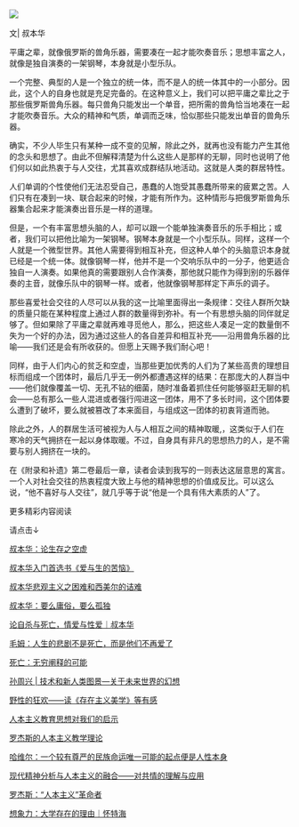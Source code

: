 ### ![](http://mmbiz.qpic.cn/mmbiz_gif/l26na1AR7xGPesUGTWEetXu5picNYNdF6rWwcQJBzR4wDAmuqSZtyujcA904U7cIaoKTkoPSw4Ex6vI6Ww3GTxw/0?wx_fmt=gif)

文| 叔本华

平庸之辈，就像俄罗斯的兽角乐器，需要凑在一起才能吹奏音乐；思想丰富之人，就像是独自演奏的一架钢琴，本身就是小型乐队。

一个完整、典型的人是一个独立的统一体，而不是人的统一体其中的一小部分。因此，这个人的自身也就是充足完备的。在这种意义上，我们可以把平庸之辈比之于那些俄罗斯兽角乐器。每只兽角只能发出一个单音，把所需的兽角恰当地凑在一起才能吹奏音乐。大众的精神和气质，单调而乏味，恰似那些只能发出单音的兽角乐器。

确实，不少人毕生只有某种一成不变的见解，除此之外，就再也没有能力产生其他的念头和思想了。由此不但解释清楚为什么这些人是那样的无聊，同时也说明了他们何以如此热衷于与人交往，尤其喜欢成群结队地活动。这就是人类的群居特性。

人们单调的个性使他们无法忍受自己，愚蠢的人饱受其愚蠢所带来的疲累之苦。人们只有在凑到一块、联合起来的时候，才能有所作为。这种情形与把俄罗斯兽角乐器集合起来才能演奏出音乐是一样的道理。

但是，一个有丰富思想头脑的人，却可以跟一个能单独演奏音乐的乐手相比；或者，我们可以把他比喻为一架钢琴。钢琴本身就是一个小型乐队。同样，这样一个人就是一个微型世界。其他人需要得到相互补充，但这种人单个的头脑意识本身就已经是一个统一体。就像钢琴一样，他并不是一个交响乐队中的一分子，他更适合独自一人演奏。如果他真的需要跟别人合作演奏，那他就只能作为得到别的乐器伴奏的主音，就像乐队中的钢琴一样。或者，他就像钢琴那样定下声乐的调子。

那些喜爱社会交往的人尽可以从我的这一比喻里面得出一条规律：交往人群所欠缺的质量只能在某种程度上通过人群的数量得到弥补。有一个有思想头脑的同伴就足够了。但如果除了平庸之辈就再难寻觅他人，那么，把这些人凑足一定的数量倒不失为一个好的办法，因为通过这些人的各自差异和相互补充——沿用兽角乐器的比喻——我们还是会有所收获的。但愿上天赐予我们耐心吧！

同样，由于人们内心的贫乏和空虚，当那些更加优秀的人们为了某些高贵的理想目标而组成一个团体时，最后几乎无一例外都遭遇这样的结果：在那庞大的人群当中——他们就像覆盖一切、无孔不钻的细菌，随时准备着抓住任何能够驱赶无聊的机会——总有那么一些人混进或者强行闯进这一团体，用不了多长时间，这个团体要么遭到了破坏，要么就被篡改了本来面目，与组成这一团体的初衷背道而驰。

除此之外，人的群居生活可被视为人与人相互之间的精神取暖,，这类似于人们在寒冷的天气拥挤在一起以身体取暖。不过，自身具有非凡的思想热力的人，是不需要与别人拥挤在一块的。

在《附录和补遗》第二卷最后一章，读者会读到我写的一则表达这层意思的寓言。一个人对社会交往的热衷程度大致上与他的精神思想的价值成反比。可以这么说，“他不喜好与人交往”，就几乎等于说“他是一个具有伟大素质的人”了。

更多精彩内容阅读

请点击↓

[叔本华：论生存之空虚](http://mp.weixin.qq.com/s?__biz=MzAwNDM0ODE0OA==&mid=2247484538&idx=4&sn=8ea81e58b44d7f380f9278f2b1628bd7&chksm=9b2c05e1ac5b8cf7f533a16346c90316703ffdb76e41c67edd7dff8110963ddbef6d74a173f6&scene=21#wechat_redirect)  

[叔本华入门首选书《爱与生的苦恼》](http://mp.weixin.qq.com/s?__biz=MzAwNDM0ODE0OA==&mid=2247484538&idx=5&sn=130c3179efd280fd29fcdd137f146498&chksm=9b2c05e1ac5b8cf7795d84371d23caaf7b055214b4581d1301cb47e7fae3e8db67b138d2f5e5&scene=21#wechat_redirect)  

[叔本华悲观主义之困难和西美尔的诘难](http://mp.weixin.qq.com/s?__biz=MzAwNDM0ODE0OA==&mid=2247485245&idx=5&sn=016d69fc1ec06ace0b117fce1cb6e855&chksm=9b2c06a6ac5b8fb09669b2728463ad7aba9d7563ab3564eab285a0a7587368379e7f632ddf51&scene=21#wechat_redirect)  

[叔本华：要么庸俗，要么孤独](http://mp.weixin.qq.com/s?__biz=MzAwNDM0ODE0OA==&mid=2247484255&idx=7&sn=7f6fb9fff09ddff942c3d20c3e05ec65&chksm=9b2c02c4ac5b8bd2e7fb2c3469414f3d4a6087b0299d4d2b616787cdadbfcb5b9f53abac906e&scene=21#wechat_redirect)  

[论自杀与死亡，情爱与性爱｜叔本华](http://mp.weixin.qq.com/s?__biz=MzAwNDM0ODE0OA==&mid=2247484538&idx=2&sn=623b22daadf413f71e27f316944e86b2&chksm=9b2c05e1ac5b8cf7fad83f6b96bd13559375fd1d1d262a9c94758b5683a4db4d817272948746&scene=21#wechat_redirect)  

[毛姆：人生的悲剧不是死亡，而是他们不再爱了](http://mp.weixin.qq.com/s?__biz=MzAwNDM0ODE0OA==&mid=2247484888&idx=8&sn=a04a33b00703b50fe94bd0773075eb46&chksm=9b2c0443ac5b8d55023e8b66041e794df0955c1e0ec792cb7313f40fa243ea5df67533947041&scene=21#wechat_redirect)  

[死亡：无穷阐释的可能](http://mp.weixin.qq.com/s?__biz=MzAwNDM0ODE0OA==&mid=2247484373&idx=6&sn=020b579075702adad90f46ef3af5a8e3&chksm=9b2c024eac5b8b5880f0417a21f1a2af38d4048e42201045058a0f06f2111404e3e4055d9649&scene=21#wechat_redirect)  

[孙周兴 | 技术和新人类图景—关于未来世界的幻想](http://mp.weixin.qq.com/s?__biz=MzAwNDM0ODE0OA==&mid=2247484945&idx=1&sn=66daa8086158b8fa66f03a3181b9a5c9&chksm=9b2c078aac5b8e9cddfaf6e64c5b87777ff2da23a6237ef05ce253a5c561ec50328fb7b8079f&scene=21#wechat_redirect)  

[野性的狂欢——读《存在主义美学》等有感](http://mp.weixin.qq.com/s?__biz=MzAwNDM0ODE0OA==&mid=2247484255&idx=3&sn=f73f0158f9371206403cc43c29b95927&chksm=9b2c02c4ac5b8bd2dba71cef97add75a8b91899de624a620c5e593eec265ae9cbfc5b09e1357&scene=21#wechat_redirect)  

[人本主义教育思想对我们的启示](http://mp.weixin.qq.com/s?__biz=MzAwNDM0ODE0OA==&mid=2247484785&idx=3&sn=6e42d80e8a81806d0edf313d15f9f053&chksm=9b2c04eaac5b8dfcee91d8301118425a41cf67cbbc28c301c083ae5782d48f85dc3b03fb4483&scene=21#wechat_redirect)  

[罗杰斯的人本主义教学理论](http://mp.weixin.qq.com/s?__biz=MzAwNDM0ODE0OA==&mid=2247484785&idx=4&sn=edef3ad5ee0fa70c84c4679d598e12ba&chksm=9b2c04eaac5b8dfc0bd9257d2150bb83d63578c5770016ba19de3b7bd0bf9116199c8475a881&scene=21#wechat_redirect)  

[哈维尔：一个较有尊严的民族命运唯一可能的起点便是人性本身](http://mp.weixin.qq.com/s?__biz=MzAwNDM0ODE0OA==&mid=2247485308&idx=7&sn=b0ada5258bc2f5b6b9d730abd8a131c6&chksm=9b2c06e7ac5b8ff1ba32506d630f5bfc7da2bd7106c380046d850b3a70efa265f71bf8c9ca1f&scene=21#wechat_redirect)  

[现代精神分析与人本主义的融合——对共情的理解与应用](http://mp.weixin.qq.com/s?__biz=MzAwNDM0ODE0OA==&mid=2247484785&idx=5&sn=95b74d6e171231491763ecb1415dc623&chksm=9b2c04eaac5b8dfc3f719c7114ed5a8604f45b6ff24a0121e6a5a61548f764cbd0355194e4f0&scene=21#wechat_redirect)  

[罗杰斯：“人本主义”革命者](http://mp.weixin.qq.com/s?__biz=MzAwNDM0ODE0OA==&mid=2247484785&idx=6&sn=31bdeceee9d822da7956e5eaba4cb47c&chksm=9b2c04eaac5b8dfc4e1f8efe1001fc1afeda497cc6a350b6cb0139858d6c10674dcb54f5f8b8&scene=21#wechat_redirect)  

[想象力：大学存在的理由｜怀特海](http://mp.weixin.qq.com/s?__biz=MzAwNDM0ODE0OA==&mid=2247484730&idx=2&sn=34f6529c93e19d49a6d54ee85800f858&chksm=9b2c04a1ac5b8db7a45678d0b95c6955c3181d4e778f1f8e20a49f94b2d8a463445ec1839932&scene=21#wechat_redirect)